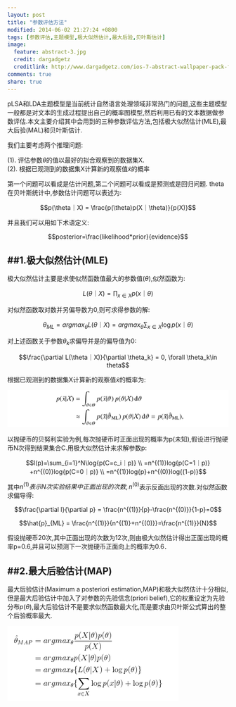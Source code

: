 ```yaml
---
layout: post
title: "参数评估方法"
modified: 2014-06-02 21:27:24 +0800
tags: [参数评估,主题模型,极大似然估计,最大后验,贝叶斯估计]
image:
  feature: abstract-3.jpg
  credit: dargadgetz
  creditlink: http://www.dargadgetz.com/ios-7-abstract-wallpaper-pack-for-iphone-5-and-ipod-touch-retina/
comments: true
share: true 
---
```


pLSA和LDA主题模型是当前统计自然语言处理领域非常热门的问题,这些主题模型一般都是对文本的生成过程提出自己的概率图模型,然后利用已有的文本数据做参数评估.本文主要介绍其中会用到的三种参数评估方法,包括极大似然估计(MLE),最大后验(MAL)和贝叶斯估计.	

我们主要考虑两个推理问题:		

(1). 评估参数$\theta$的值以最好的拟合观察到的数据集X.		
(2). 根据已观测到的数据集X计算新的观察值$\widetilde x$的概率		

第一个问题可以看成是估计问题,第二个问题可以看成是预测或是回归问题.		theta
在贝叶斯统计中,参数估计问题可以表述为:		

$$p(\theta｜X) = \frac{p(\theta)p(X｜\theta)}{p(X)}$$	

并且我们可以用如下术语定义:

$$posterior=\frac{likelihood*prior}{evidence}$$

##1.极大似然估计(MLE)		
---------------

极大似然估计主要是求使似然函数值最大的参数值($\theta$),似然函数为:		

$$L(\theta｜X) = \prod_{x\in X}p(x｜\theta)$$		

对似然函数取对数并另偏导数为0,则可求得参数的解:		

$$\theta_{ML} = argmax_{\theta}L(\theta｜X) = argmax_{\theta}\sum_{x\in X}\log{p(x｜\theta)}$$

对上述函数关于参数$\theta_k$求偏导并是的偏导值为0:		

$$\frac{\partial L(\theta｜X)}{\partial \theta_k} = 0, \forall \theta_k\in theta$$		

根据已观测到的数据集X计算新的观察值$\widetilde x$的概率为:		

![image](../images/140530/mle.png)

以抛硬币的贝努利实验为例,每次抛硬币时正面出现的概率为p(未知),假设进行抛硬币N次得到结果集合C.用极大似然估计来求解参数p:		

$$l(p)=\sum_{i=1}^N\log{p(C=c_i｜p)} \\
	  =n^{(1)}log{p(C=1｜p)}	+n^{(0)}log{p(C=0｜p)} \\
	  =n^{(1)}log{p}+n^{(0)}log{(1-p)}$$		

其中$n^{(1)}表示N次实验结果中正面出现的次数,n^{(0)}$表示反面出现的次数.对似然函数求偏导得:		

$$\frac{\partial l}{\partial p} = \frac{n^{(1)}}{p}-\frac{n^{(0)}}{1-p}=0$$

$$\hat{p}_{ML} = \frac{n^{(1)}}{n^{(1)}+n^{(0)}}=\frac{n^{(1)}}{N}$$		

假设抛硬币20次,其中正面出现的次数为12次,则由极大似然估计得出正面出现的概率p=0.6,并且可以预测下一次抛硬币正面向上的概率为0.6．

##2.最大后验估计(MAP)	
------------

最大后验估计(Maximum a posteriori estimation,MAP)和极大似然估计十分相似,但是最大后验估计中加入了对参数的先验信念(priori belief),它的权重设定为先验分布$p(\theta)$,最大后验估计不是要求似然函数最大化,而是要求由贝叶斯公式算出的整个后验概率最大.		


<img src="../images/140530/map.png" align="center">


